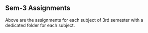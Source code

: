 ## Sem-3 Assignments</h1>
Above are the assignments for each subject of 3rd semester with a dedicated folder for each subject.
